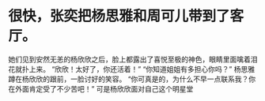 # 很快，张奕把杨思雅和周可儿带到了客厅。
她们见到安然无恙的杨欣欣之后，脸上都露出了喜悦至极的神色，眼睛里面噙着泪花就扑上来。
“欣欣！太好了，你还活着！”
“你知道姐姐有多担心你吗？”
杨思雅蹲在杨欣欣的跟前，一脸讨好的笑容。
“你可真是的，为什么不早一点联系我？你在外面肯定受了不少苦吧！”
可是杨欣欣面对自己这个明星堂

